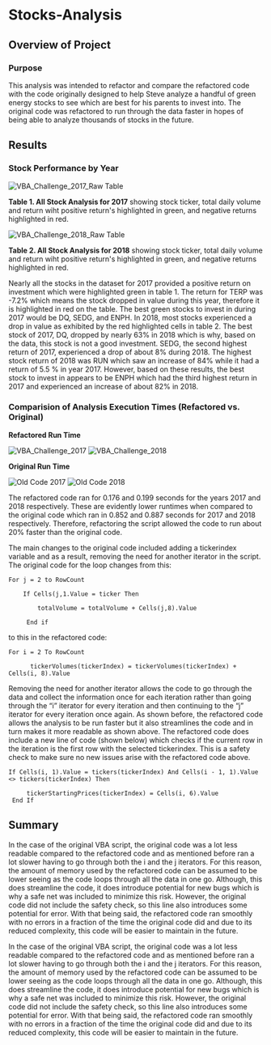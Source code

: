 # Stocks-Analysis

## Overview of Project

### Purpose

This analysis was intended to refactor and compare the refactored code with the code originally designed to help Steve analyze a handful of green energy stocks to see which are best for his parents to invest into. The original code was refactored to run through the data faster in hopes of being able to analyze thousands of stocks in the future. 

## Results

### Stock Performance by Year

![VBA_Challenge_2017_Raw Table](https://user-images.githubusercontent.com/94864663/149045447-3ea4dfcb-d68a-4122-83e2-37d5cb74c220.png) 

**Table 1. All Stock Analysis for 2017** showing stock ticker, total daily volume and return wiht positive return's highlighted in green, and negative returns highlighted in red.  


![VBA_Challenge_2018_Raw Table](https://user-images.githubusercontent.com/94864663/149045462-592f55fa-229a-4b8c-af28-6f65bfba208a.png)

**Table 2. All Stock Analysis for 2018** showing stock ticker, total daily volume and return wiht positive return's highlighted in green, and negative returns highlighted in red.  

Nearly all the stocks in the dataset for 2017 provided a positive return on investment which were highlighted green in table 1. The return for TERP was -7.2% which means the stock dropped in value during this year, therefore it is highlighted in red on the table. The best green stocks to invest in during 2017 would be DQ, SEDG, and ENPH. In 2018, most stocks experienced a drop in value as exhibited by the red highlighted cells in table 2. The best stock of 2017, DQ, dropped by nearly 63% in 2018 which is why, based on the data, this stock is not a good investment. SEDG, the second highest return of 2017, experienced a drop of about 8% during 2018. The highest stock return of 2018 was RUN which saw an increase of 84% while it had a return of 5.5 % in year 2017. However, based on these results, the best stock to invest in appears to be ENPH which had the third highest return in 2017 and experienced an increase of about 82% in 2018. 


### Comparision of Analysis Execution Times (Refactored vs. Original)


**Refactored Run Time**

![VBA_Challenge_2017](https://user-images.githubusercontent.com/94864663/149047164-e77c4bfc-acde-4698-8ba9-36b4243b5428.png)
![VBA_Challenge_2018](https://user-images.githubusercontent.com/94864663/149047200-c906f109-e567-4fcd-aadd-0ec258f84543.png)


**Original Run Time**

![Old Code 2017](https://user-images.githubusercontent.com/94864663/149047220-e65b5768-4fa4-4e0f-b4bc-1c198e634bce.png)
![Old Code 2018](https://user-images.githubusercontent.com/94864663/149047234-76a25d2c-2a61-4421-855a-02b9cd6aaaf3.png)

The refactored code ran for 0.176 and 0.199 seconds for the years 2017 and 2018 respectively. These are evidently lower runtimes when compared to the original code which ran in 0.852 and 0.887 seconds for 2017 and 2018 respectively. Therefore, refactoring the script allowed the code to run about 20% faster than the original code. 

The main changes to the original code included adding a tickerindex variable and as a result, removing the need for another iterator in the script. The original code for the loop changes from this:

```
For j = 2 to RowCount
    
    If Cells(j,1.Value = ticker Then
        
        totalVolume = totalVolume + Cells(j,8).Value
     
     End if 
```

to this in the refactored code:

```
For i = 2 To RowCount
      
      tickerVolumes(tickerIndex) = tickerVolumes(tickerIndex) + Cells(i, 8).Value
```

Removing the need for another iterator allows the code to go through the data and collect the information once for each iteration rather than going through the “i” iterator for every iteration and then continuing to the “j” iterator for every iteration once again. As shown before, the refactored code allows the analysis to be run faster but it also streamlines the code and in turn makes it more readable as shown above. The refactored code does include a new line of code (shown below) which checks if the current row in the iteration is the first row with the selected tickerindex. This is a safety check to make sure no new issues arise with the refactored code above. 

```
If Cells(i, 1).Value = tickers(tickerIndex) And Cells(i - 1, 1).Value <> tickers(tickerIndex) Then
     
     tickerStartingPrices(tickerIndex) = Cells(i, 6).Value
 End If
 ```

## Summary

In the case of the original VBA script, the original code was a lot less readable compared to the refactored code and as mentioned before ran a lot slower having to go through both the i and the j iterators. For this reason, the amount of memory used by the refactored code can be assumed to be lower seeing as the code loops through all the data in one go. Although, this does streamline the code, it does introduce potential for new bugs which is why a safe net was included to minimize this risk. However, the original code did not include the safety check, so this line also introduces some potential for error. With that being said, the refactored code ran smoothly with no errors in a fraction of the time the original code did and due to its reduced complexity, this code will be easier to maintain in the future. 

In the case of the original VBA script, the original code was a lot less readable compared to the refactored code and as mentioned before ran a lot slower having to go through both the i and the j iterators. For this reason, the amount of memory used by the refactored code can be assumed to be lower seeing as the code loops through all the data in one go. Although, this does streamline the code, it does introduce potential for new bugs which is why a safe net was included to minimize this risk. However, the original code did not include the safety check, so this line also introduces some potential for error. With that being said, the refactored code ran smoothly with no errors in a fraction of the time the original code did and due to its reduced complexity, this code will be easier to maintain in the future. 

